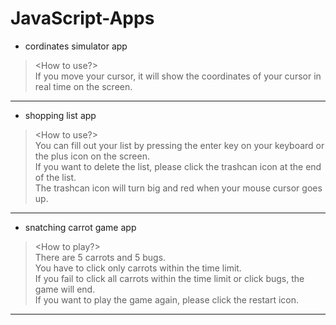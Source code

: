 # JavaScript-Apps
- cordinates simulator app
> <How to use?>   
  If you move your cursor, it will show the coordinates of your cursor in real time on the screen.
***
- shopping list app
 > <How to use?>   
   You can fill out your list by pressing the enter key on your keyboard or the plus icon on the screen.   
   If you want to delete the list, please click the trashcan icon at the end of the list.   
   The trashcan icon will turn big and red when your mouse cursor goes up.
 
***
- snatching carrot game app        
> <How to play?>    
  There are 5 carrots and 5 bugs.    
  You have to click only carrots within the time limit.   
  If you fail to click all carrots within the time limit or click bugs, the game will end.   
  If you want to play the game again, please click the restart icon.
 
***
